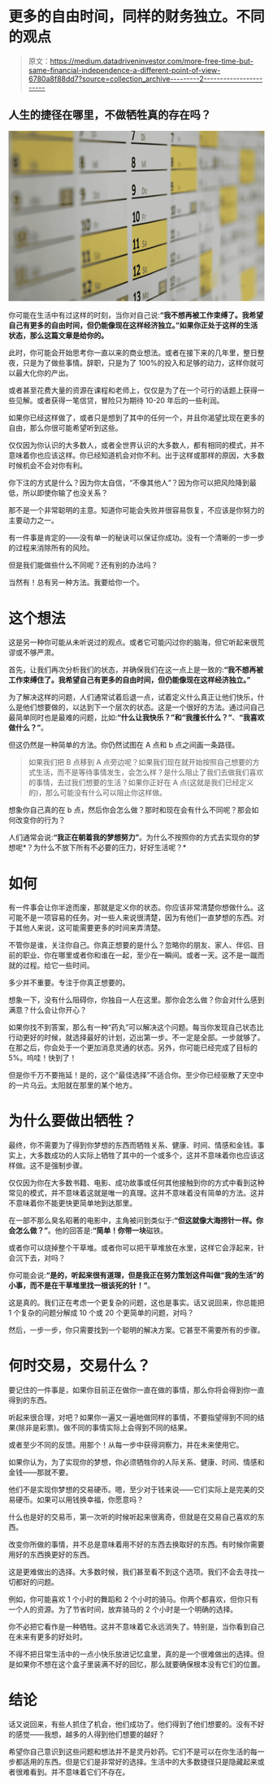 # 更多的自由时间，同样的财务独立。不同的观点

> 原文：<https://medium.datadriveninvestor.com/more-free-time-but-same-financial-independence-a-different-point-of-view-6780a8f88dd7?source=collection_archive---------2----------------------->

## 人生的捷径在哪里，不做牺牲真的存在吗？

![](img/c1c4d616705eabd03484e9e4df6ab350.png)

你可能在生活中有过这样的时刻，当你对自己说:**“我不想再被工作束缚了。我希望自己有更多的自由时间，但仍能像现在这样经济独立。”如果你正处于这样的生活状态，那么这篇文章是给你的。**

此时，你可能会开始思考你一直以来的商业想法。或者在接下来的几年里，整日整夜，只是为了做些事情。辞职，只是为了 100%的投入和足够的动力，这样你就可以最大化你的产出。

或者甚至花费大量的资源在课程和老师上，仅仅是为了在一个可行的话题上获得一些见解。或者获得一笔信贷，冒险只为期待 10-20 年后的一些利润。

如果你已经这样做了，或者只是想到了其中的任何一个，并且你渴望比现在更多的自由，那么你很可能希望听到这些。

仅仅因为你认识的大多数人，或者全世界认识的大多数人，都有相同的模式，并不意味着你也应该这样。你已经知道机会对你不利。出于这样或那样的原因，大多数时候机会不会对你有利。

你下注的方式是什么？因为你太自信，“不像其他人”？因为你可以把风险降到最低，所以即使你输了也没关系？

那不是一个非常聪明的主意。知道你可能会失败并很容易恢复，不应该是你努力的主要动力之一。

有一件事是肯定的——没有单一的秘诀可以保证你成功。没有一个清晰的一步一步的过程来消除所有的风险。

但是我们能做些什么不同呢？还有别的办法吗？

当然有！总有另一种方法。我要给你一个。

# 这个想法

这是另一种你可能从未听说过的观点。或者它可能闪过你的脑海，但它听起来很荒谬或不够严肃。

首先，让我们再次分析我们的状态，并确保我们在这一点上是一致的:**“我不想再被工作束缚住了。我希望自己有更多的自由时间，但仍能像现在这样经济独立。”**

为了解决这样的问题，人们通常试着后退一点，试着定义什么真正让他们快乐，什么是他们想要做的，以达到下一个层次的状态。这是一个很好的方法。通过问自己最简单同时也是最难的问题，比如:**“什么让我快乐？”**和**“我擅长什么？”**、**“我喜欢做什么？”**。

但这仍然是一种简单的方法。你仍然试图在 A 点和 b 点之间画一条路径。

> 如果我们把 B 点移到 A 点旁边呢？如果我们现在就开始按照自己想要的方式生活，而不是等待事情发生，会怎么样？是什么阻止了我们去做我们喜欢的事情，去过我们想要的生活？如果你正好在 A 点(这就是我们已经定义的)，那么可能没有什么可以阻止你这样做。

想象你自己真的在 b 点，然后你会怎么做？那时和现在会有什么不同呢？那会如何改变你的行为？

人们通常会说:**“我正在朝着我的梦想努力”**。为什么不按照你的方式去实现你的梦想呢*？为什么不放下所有不必要的压力，好好生活呢？*

# 如何

有一件事会让你半途而废，那就是定义你的状态。你应该非常清楚你想做什么。这可能不是一项容易的任务。对一些人来说很清楚，因为有他们一直梦想的东西。对于其他人来说，这可能需要更多的时间来弄清楚。

不管你是谁，关注你自己。你真正想要的是什么？忽略你的朋友、家人、伴侣、目前的职业、你在哪里或者你和谁在一起，至少在一瞬间。或者一天。这不是一蹴而就的过程。给它一些时间。

多少并不重要。专注于你真正想要的。

想象一下，没有什么阻碍你，你独自一人在这里。那你会怎么做？你会对什么感到满意？什么会让你开心？

如果你找不到答案，那么有一种“药丸”可以解决这个问题。每当你发现自己状态比行动更好的时候，就选择最好的计划，迈出第一步。不一定是全部。一步就够了。在那之后，你会处于一个更加消息灵通的状态。另外，你可能已经完成了目标的 5%。呜哇！快到了！

但是你千万不要拖延！是的，这个“最佳选择”不适合你。至少你已经驱散了天空中的一片乌云。太阳就在那里的某个地方。

# 为什么要做出牺牲？

最终，你不需要为了得到你梦想的东西而牺牲关系、健康、时间、情感和金钱。事实上，大多数成功的人实际上牺牲了其中的一个或多个，这并不意味着你也应该这样做。这不是强制步骤。

仅仅因为你在大多数书籍、电影、成功故事或任何其他接触到你的方式中看到这种常见的模式，并不意味着这就是唯一的真理。这并不意味着没有简单的方法。这并不意味着你不能更快更简单地到达那里。

在一部不那么臭名昭著的电影中，主角被问到类似于:**“但这就像大海捞针一样。你会怎么做？”**。他的回答是:**“简单！你带一块**磁铁。

或者你可以烧掉整个干草堆。或者你可以把干草堆放在水里，这样它会浮起来，针会沉下去，对吗？

你可能会说:**“是的，听起来很有道理，但是我正在努力策划这件叫做“我的生活”的小事，而不是在干草堆里找一根该死的针！”**。

这是真的。我们正在考虑一个更复杂的问题，这也是事实。话又说回来，你总能把 1 个复杂的问题分解成 10 个或 20 个更简单的问题，对吗？

然后，一步一步，你只需要找到一个聪明的解决方案。它甚至不需要所有的步骤。

# 何时交易，交易什么？

要记住的一件事是，如果你目前正在做你一直在做的事情，那么你将会得到你一直得到的东西。

听起来很合理，对吧？如果你一遍又一遍地做同样的事情，不要指望得到不同的结果(除非是彩票)。做不同的事情实际上会得到不同的结果。

或者至少不同的反馈。用那个！从每一步中获得洞察力，并在未来使用它。

如果你认为，为了实现你的梦想，你必须牺牲你的人际关系、健康、时间、情感和金钱——那就不要。

他们不是实现你梦想的交易硬币。嗯，至少对于钱来说——它们实际上是完美的交易硬币。如果可以用钱换幸福，你愿意吗？

什么也是好的交易币，第一次听的时候听起来很离奇，但就是在交易自己喜欢的东西。

改变你所做的事情，并不总是意味着用不好的东西去换取好的东西。有时候你需要用好的东西换更好的东西。

这是更难做出的选择。大多数时候，我们甚至看不到这个选项。我们不会去寻找一切都好的问题。

例如，你可能喜欢 1 个小时的舞蹈和 2 个小时的骑马。你两个都喜欢，但你只有一个人的资源。为了节省时间，放弃骑马的 2 个小时是一个明确的选择。

你不必把它看作是一种牺牲。这并不意味着它永远消失了。特别是，当你看到自己在未来有更多的好处时。

不得不把日常生活中的一点小快乐放进记忆盒里，真的是一个很难做出的选择。但是如果你不想在这个盒子里装满不好的回忆，那么就要确保根本没有它们的位置。

# 结论

话又说回来，有些人抓住了机会，他们成功了。他们得到了他们想要的。没有不好的感觉——我想，越多的人得到他们想要的越好？

希望你自己意识到这些问题和想法并不是灵丹妙药。它们不是可以在你生活的每一步都适用的东西。但是它们是非常好的选择。生活中的大多数捷径只是隐藏起来或者很难看到。并不意味着它们不存在。
